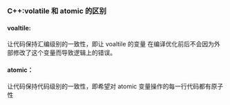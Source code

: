 ### C++:volatile 和 atomic 的区别

#### voaltile:

让代码保持汇编级别的一致性，即让 voaltile 的变量 在编译优化前后不会因为外部修改了这个变量而导致逻辑上的错误。

#### atomic：

让代码保持代码级别的一致性，即希望对 atomic 变量操作的每一行代码都有原子性
